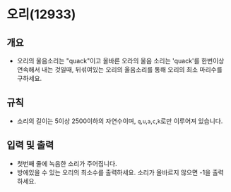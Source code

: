 오리(12933)
===
## 개요
+ 오리의 울음소리는 "quack"이고 올바른 오라의 울음 소리는 'quack'를 한번이상 연속해서 내는 것일때, 뒤섞여있는 오리의 울음소리를 통해 오리의 최소 마리수를 구하세요.
## 규칙
+ 소리의 길이는 5이상 2500이하의 자연수이며, `q`,`u`,`a`,`c`,`k`로만 이루어져 있습니다.
## 입력 및 출력
+ 첫번째 줄에 녹음한 소리가 주어집니다.
+ 방에있을 수 있는 오리의 최소수를 출력하세요. 소리가 올바르지 않으면 -1을 출력하세요.